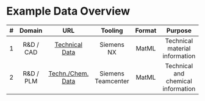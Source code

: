 # Example Data Overview

|#  | Domain    | URL                                                                                                | Tooling            | Format | Purpose                            |
|:-:| :-------: | :------------------------------------------------------------------------------------------------: | :----------------: | :----: | :--------------------------------: |
|1  | R&D / CAD | [Technical Data](https://circle-demonstrator.github.io/example-data/nx_matml_tech-data.xml)        | Siemens NX         | MatML  | Technical material information     |
|2  | R&D / PLM | [Techn./Chem. Data](https://circle-demonstrator.github.io/example-data/tc_matml_tech-chem-data.xml)| Siemens Teamcenter | MatML  | Technical and chemical information |
